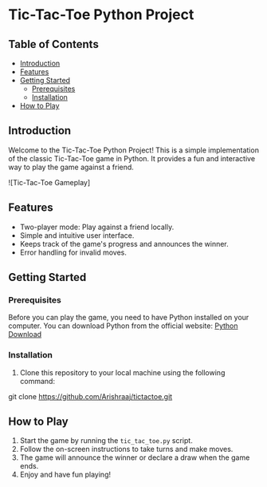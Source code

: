 # Tic-Tac-Toe Python Project


## Table of Contents
- [Introduction](#introduction)
- [Features](#features)
- [Getting Started](#getting-started)
  - [Prerequisites](#prerequisites)
  - [Installation](#installation)
- [How to Play](#how-to-play)

## Introduction

Welcome to the Tic-Tac-Toe Python Project! This is a simple implementation of the classic Tic-Tac-Toe game in Python. It provides a fun and interactive way to play the game against a friend.

![Tic-Tac-Toe Gameplay]

## Features

- Two-player mode: Play against a friend locally.
- Simple and intuitive user interface.
- Keeps track of the game's progress and announces the winner.
- Error handling for invalid moves.

## Getting Started

### Prerequisites

Before you can play the game, you need to have Python installed on your computer. You can download Python from the official website: [Python Download](https://www.python.org/downloads/)

### Installation

1. Clone this repository to your local machine using the following command:

git clone https://github.com/Arishraaj/tictactoe.git


## How to Play

1. Start the game by running the `tic_tac_toe.py` script.
2. Follow the on-screen instructions to take turns and make moves.
3. The game will announce the winner or declare a draw when the game ends.
4. Enjoy and have fun playing!


